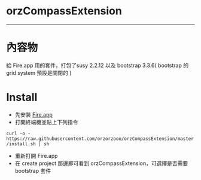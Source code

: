 # orzCompassExtension

---

# 內容物
給 Fire.app 用的套件，打包了susy 2.2.12 以及 bootstrap 3.3.6( bootstrap 的 grid system 預設是關閉的  )


# Install
* 先安裝 [Fire.app](http://fireapp.kkbox.com)
* 打開終端機並貼上下列指令

`curl -o - https://raw.githubusercontent.com/orzorzooo/orzCompassExtension/master/install.sh | sh`

* 重新打開 Fire.app
* 在 create project 那邊即可看到 orzCompassExtension，可選擇是否需要 bootstrap 套件

